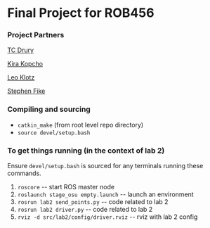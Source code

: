 # Final Project for ROB456
### Project Partners
[TC Drury](https://github.com/druryt)

[Kira Kopcho](https://github.com/kira-the-engineer)

[Leo Klotz](https://github.com/Leopold-Klotz)

[Stephen Fike](https://github.com/traveno)

### Compiling and sourcing
* `catkin_make` (from root level repo directory)
* `source devel/setup.bash`

### To get things running (in the context of lab 2)
Ensure `devel/setup.bash` is sourced for any terminals running these commands.
1. `roscore` -- start ROS master node
2. `roslaunch stage_osu empty.launch` -- launch an environment
3. `rosrun lab2 send_points.py` -- code related to lab 2
4. `rosrun lab2 driver.py` -- code related to lab 2
5. `rviz -d src/lab2/config/driver.rviz` -- rviz with lab 2 config